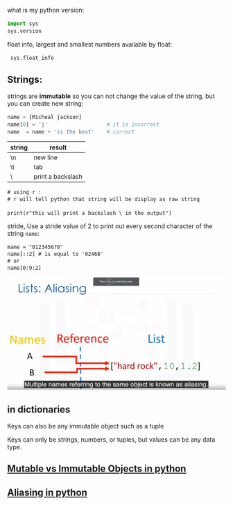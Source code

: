 what is my python version:
```python
import sys
sys.version
```

float info, largest and smallest numbers available by float:
```python
 sys.float_info
 ```
## Strings:
strings are **immutable** so you can not change the value of the string, but you can create new string:
```python
name = [Micheal jackson]
name[0] = 'j'                   # it is incorrect
name  = name + 'is the best'    # correct
```
string | result
------ |-------
\n    |  new line
\t    | tab
\\  | print a backslash

```
# using r :
# r will tell python that string will be display as raw string

print(r"this will print a backslash \ in the output")
```
stride, Use a stride value of 2 to print out every second character of the string `name`:
```
mame = "012345678"
name[::2] # is equal to '02468'
# or
name[0:9:2]
```

![aliasing](images/aliasing.png)

## in dictionaries
Keys can also be any immutable object such as a tuple

Keys can only be strings, numbers, or tuples, but values can be any data type.

## [Mutable vs Immutable Objects in python](https://medium.com/@meghamohan/mutable-and-immutable-side-of-python-c2145cf72747#:~:text=Everything%20in%20Python%20is%20an%20object.&text=Simple%20put%2C%20a%20mutable%20object,set%2C%20dict\)%20are%20mutable.)

## [Aliasing in python](https://v4.software-carpentry.org/python/alias.html#:~:text=In%20Python%2C%20aliasing%20happens%20whenever,that%20store%20references%20to%20values.)
